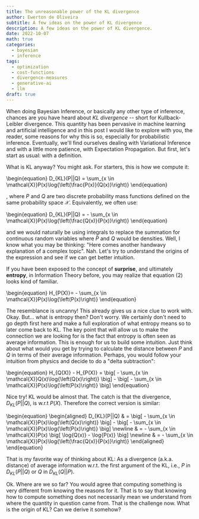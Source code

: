 ```yaml
---
title: The unreasonable power of the KL divergence
author: Ewerton de Oliveira
subtitle: A few ideas on the power of KL divergence
description: A few ideas on the power of KL divergence.
date: 2022-10-07
math: true
categories:
  - bayesian
  - inference
tags:
  - optimization
  - cost-functions
  - divergence-measures
  - generative-ai
  - llm
draft: true
---
```

When doing Bayesian Inference, or basically any other type of inference,
chances are you have heard about *KL divergence* -- short for Kullback-Leibler divergence.
This quantity has been pervasive in machine learning and artificial intelligence and in this post I would like to explore with you, the reader, some reasons for why this is so, especially for probabilistic inference. Eventually, we'll find ourselves dealing with Variational Inference and with a little more patience, with Expectation Propagation. But first, let's start as usual: with a definition.

What is KL anyway? You might ask. For starters, this is how we compute it:

\begin{equation}
D_{KL}(P||Q) = \sum_{x \in \mathcal{X}}P(x)\log{\left(\frac{P(x)}{Q(x)}\right)}
\end{equation}

, where $P$ and $Q$ are two discrete probability mass functions defined on the same probability space $\mathcal{X}$. Equivalently, we often use:

\begin{equation}
D_{KL}(P||Q) = - \sum_{x \in \mathcal{X}}P(x)\log{\left(\frac{Q(x)}{P(x)}\right)}
\end{equation}

and we would naturally be using integrals to replace the summation for continuous random variables where $P$ and $Q$ would be densities. Well, I know what you may be thinking: "Here comes another handwavy explanation of a complex topic". Nah. Let's try to understand the origins of the expression and see if we can get better intuition.

If you have been exposed to the concept of **surprise**, and ultimately **entropy**, in Information Theory before, you may realize that equation (2) looks kind of familiar.

\begin{equation}
H_{P(X)}= - \sum_{x \in \mathcal{X}}P(x)\log{\left(P(x)\right)}
\end{equation}

The resemblance is uncanny! This already gives us a nice clue to work with. Okay. But... what is entropy then? Don't worry. We certainly don't need to go depth first here and make a full exploration of what entropy means so to later come back to KL. The key point that will allow us to make the connection we are looking for is the fact that entropy is often seen as average information. This is enough for us to build some intuition. Just think about what would you get by trying to calculate the distance between $P$ and $Q$ in terms of their average information. Perhaps, you would follow your intuition from physics and decide to do a "delta subtraction":

\begin{equation}
H_{Q(X)} - H_{P(X)} =  \big[ - \sum_{x \in \mathcal{X}}Q(x)\log{\left(Q(x)\right)} \big] - \big[ - \sum_{x \in \mathcal{X}}P(x)\log{\left(P(x)\right)} \big]
\end{equation}

Nice try! KL would be almost that. The catch is that the divergence, $D_{KL}(P||Q)$, is w.r.t $P(X)$. Therefore the correct version is similar:

\begin{equation}
\begin{aligned}
D_{KL}(P||Q) & =  \big[ - \sum_{x \in \mathcal{X}}P(x)\log{\left(Q(x)\right)} \big] - \big[ - \sum_{x \in \mathcal{X}}P(x)\log{\left(P(x)\right)} \big] \newline
& = - \sum_{x \in \mathcal{X}}P(x) \big[ \log{Q(x)} - \log{P(x)} \big] \newline
& = - \sum_{x \in \mathcal{X}}P(x)\log{\left(\frac{Q(x)}{P(x)}\right)}
\end{aligned}
\end{equation}

That is my favorite way of thinking about KL: As a divergence (a.k.a. distance) of average information w.r.t. the first argument of the KL, i.e., $P$ in $D_{KL}(P||Q)$ or $Q$ in $D_{KL}(Q||P)$.

Ok. Where are we so far? You would agree that computing something is very different from knowing the reasons for it. That is to say that knowing how to compute something does not necessarily mean we understand from where the quantity in question came from. That is the challenge now. What is the origin of KL? Can we derive it somehow?


